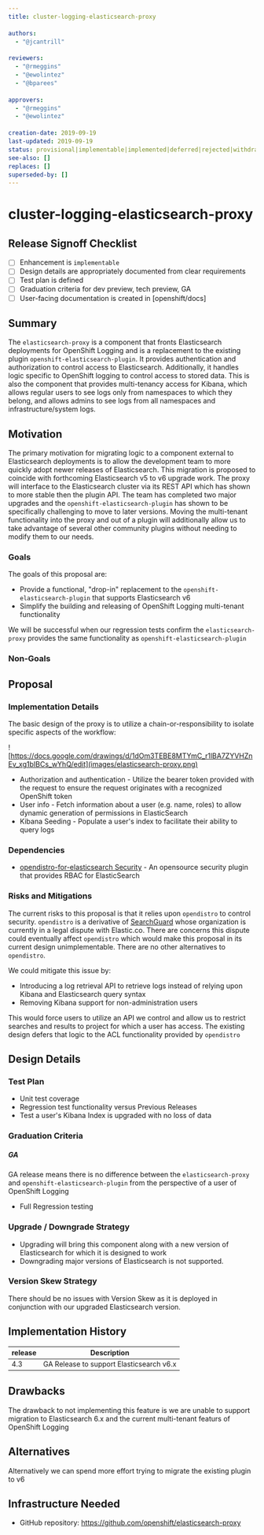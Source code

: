 ```yaml
---
title: cluster-logging-elasticsearch-proxy

authors:
  - "@jcantrill"

reviewers:
  - "@rmeggins"
  - "@ewolintez"
  - "@bparees"

approvers:
  - "@rmeggins"
  - "@ewolintez"

creation-date: 2019-09-19
last-updated: 2019-09-19
status: provisional|implementable|implemented|deferred|rejected|withdrawn|replaced
see-also: []
replaces: []
superseded-by: []
---
```


# cluster-logging-elasticsearch-proxy

## Release Signoff Checklist

- [ ] Enhancement is `implementable`
- [ ] Design details are appropriately documented from clear requirements
- [ ] Test plan is defined
- [ ] Graduation criteria for dev preview, tech preview, GA
- [ ] User-facing documentation is created in [openshift/docs]

## Summary

The `elasticsearch-proxy` is a component that fronts Elasticsearch deployments for OpenShift Logging and is a replacement to the existing plugin `openshift-elasticsearch-plugin`. It provides authentication and authorization to control access to Elasticsearch.  Additionally, it handles logic specific to OpenShift logging to control access to stored data.  This is also the component that provides multi-tenancy access for Kibana, which allows regular users to see logs only from namespaces to which they belong, and allows admins to see logs from all namespaces and infrastructure/system logs.

## Motivation

The primary motivation for migrating logic to a component external to Elasticsearch deployments is to allow the development team to more quickly adopt newer releases of Elasticsearch.  This migration is proposed to coincide with forthcoming Elasticsearch v5 to v6 upgrade work.  The proxy will interface to the Elasticsearch cluster via its REST API which has shown to more stable then the plugin API.  The team has completed two major upgrades and the `openshift-elasticsearch-plugin` has shown to be specifically challenging to move to later versions.  Moving the multi-tenant functionality into the proxy and out of a plugin will additionally allow us to take advantage of several other community plugins without needing to modify them to our needs.

### Goals

The goals of this proposal are:

* Provide a functional, "drop-in" replacement to the `openshift-elasticsearch-plugin` that supports Elasticsearch v6
* Simplify the building and releasing of OpenShift Logging multi-tenant functionality

We will be successful when our regression tests confirm the `elasticsearch-proxy` provides the same functionality as `openshift-elasticsearch-plugin`

### Non-Goals

## Proposal

### Implementation Details

The basic design of the proxy is to utilize a chain-or-responsibility to isolate specific aspects of the workflow:

![https://docs.google.com/drawings/d/1dOm3TEBE8MTYmC_r1lBA7ZYVHZnEv_xg1bIBCs_wYhQ/edit](images/elasticsearch-proxy.png)

* Authorization and authentication - Utilize the bearer token provided with the request to ensure the request originates with a recognized OpenShift token 
* User info - Fetch information about a user (e.g. name, roles) to allow dynamic generation of permissions in ElasticSearch
* Kibana Seeding - Populate a user's index to facilitate their ability to query logs

### Dependencies
* [opendistro-for-elasticsearch Security](https://github.com/opendistro-for-elasticsearch/security) - An opensource security plugin that provides RBAC for ElasticSearch


### Risks and Mitigations

The current risks to this proposal is that it relies upon `opendistro` to control security.  `opendistro` is a derivative of [SearchGuard](https://github.com/floragunncom/search-guard) whose organization is currently in a legal dispute with Elastic.co.  There are concerns this dispute could eventually affect `opendistro` which would make this proposal in its current design unimplementable. There are no other alternatives to `opendistro`.

We could mitigate this issue by:
* Introducing a log retrieval API to retrieve logs instead of relying upon Kibana and Elasticsearch query syntax
* Removing Kibana support for non-administration users

This would force users to utilize an API we control and allow us to restrict searches and results to project for which a user has access.  The existing design defers that logic to the ACL functionality provided by `opendistro` 

## Design Details

### Test Plan

* Unit test coverage
* Regression test functionality versus Previous Releases
* Test a user's Kibana Index is upgraded with no loss of data

### Graduation Criteria

##### GA 

GA release means there is no difference between the `elasticsearch-proxy` and `openshift-elasticsearch-plugin` from the perspective of a user of OpenShift Logging

- Full Regression testing


### Upgrade / Downgrade Strategy
* Upgrading will bring this component along with a new version of Elasticsearch for which it is designed to work
* Downgrading major versions of Elasticsearch is not supported.

### Version Skew Strategy

There should be no issues with Version Skew as it is deployed in conjunction with our upgraded Elasticsearch version.

## Implementation History

| release|Description|
|---|---|
| 4.3 | GA Release to support Elasticsearch v6.x

## Drawbacks

The drawback to not implementing this feature is we are unable to support migration to Elasticsearch 6.x and the current multi-tenant featurs of OpenShift Logging

## Alternatives

Alternatively we can spend more effort trying to migrate the existing plugin to v6

## Infrastructure Needed

* GitHub repository: https://github.com/openshift/elasticsearch-proxy

